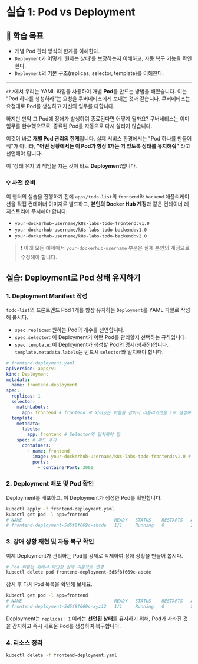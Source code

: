 # 실습 1: Pod vs Deployment

## 🎯 학습 목표

- 개별 Pod 관리 방식의 한계를 이해한다.
- `Deployment`가 어떻게 '원하는 상태'를 보장하는지 이해하고, 자동 복구 기능을 확인한다.
- `Deployment`의 기본 구조(replicas, selector, template)를 이해한다.

---

`ch2`에서 우리는 YAML 파일을 사용하여 개별 **Pod**를 만드는 방법을 배웠습니다. 이는 "Pod 하나를 생성하라"는 요청을 쿠버네티스에게 보내는 것과 같습니다. 쿠버네티스는 요청대로 Pod를 생성하고 자신의 임무를 다합니다.

하지만 만약 그 Pod에 장애가 발생하여 종료된다면 어떻게 될까요? 쿠버네티스는 이미 임무를 완수했으므로, 종료된 Pod를 자동으로 다시 살리지 않습니다.

이것이 바로 **개별 Pod 관리의 한계**입니다. 실제 서비스 환경에서는 "Pod 하나를 만들어줘"가 아니라, **"어떤 상황에서든 이 Pod가 항상 1개는 떠 있도록 상태를 유지해줘"** 라고 선언해야 합니다.

이 '상태 유지'의 책임을 지는 것이 바로 **Deployment**입니다.

### 💡 사전 준비

이 챕터의 실습을 진행하기 전에 `apps/todo-list`의 `frontend`와 `backend` 애플리케이션을 직접 컨테이너 이미지로 빌드하고, **본인의 Docker Hub 계정**과 같은 컨테이너 레지스트리에 푸시해야 합니다.

- `your-dockerhub-username/k8s-labs-todo-frontend:v1.0`
- `your-dockerhub-username/k8s-labs-todo-backend:v1.0`
- `your-dockerhub-username/k8s-labs-todo-backend:v2.0`

> ❗️ 아래 모든 예제에서 `your-dockerhub-username` 부분은 실제 본인의 계정으로 수정해야 합니다.

## 실습: Deployment로 Pod 상태 유지하기

### 1. Deployment Manifest 작성

`todo-list`의 프론트엔드 Pod 1개를 항상 유지하는 `Deployment`를 YAML 파일로 작성해 봅시다.

- `spec.replicas`: 원하는 Pod의 개수를 선언합니다.
- `spec.selector`: 이 Deployment가 어떤 Pod를 관리할지 선택하는 규칙입니다.
- `spec.template`: 이 Deployment가 생성할 Pod의 명세(청사진)입니다. `template.metadata.labels`는 반드시 `selector`와 일치해야 합니다.

```yaml
# frontend-deployment.yaml
apiVersion: apps/v1
kind: Deployment
metadata:
  name: frontend-deployment
spec:
  replicas: 1
  selector:
    matchLabels:
      app: frontend # frontend 로 되어있는 이름을 잡아서 리플리카셋을 1로 설정하게 됨?
  template:
    metadata:
      labels:
        app: frontend # Selector와 일치해야 함
    spec: # 파드 추가
      containers:
        - name: frontend
          image: your-dockerhub-username/k8s-labs-todo-frontend:v1.0 # 본인의 이미지 주소로 변경
          ports:
            - containerPort: 3000
```

### 2. Deployment 배포 및 Pod 확인

Deployment를 배포하고, 이 Deployment가 생성한 Pod를 확인합니다.

```bash
kubectl apply -f frontend-deployment.yaml
kubectl get pod -l app=frontend
# NAME                                   READY   STATUS    RESTARTS   AGE
# frontend-deployment-5d5f8f669c-abcde   1/1     Running   0          25s
```

### 3. 장애 상황 재현 및 자동 복구 확인

이제 Deployment가 관리하는 Pod를 강제로 삭제하여 장애 상황을 만들어 봅시다.

```bash
# Pod 이름은 위에서 확인한 실제 이름으로 변경
kubectl delete pod frontend-deployment-5d5f8f669c-abcde
```

잠시 후 다시 Pod 목록을 확인해 보세요.

```bash
kubectl get pod -l app=frontend
# NAME                                   READY   STATUS    RESTARTS   AGE
# frontend-deployment-5d5f8f669c-xyz12   1/1     Running   0          5s  <-- 새로운 Pod가 생성됨!
```

Deployment는 `replicas: 1` 이라는 **선언된 상태**를 유지하기 위해, Pod가 사라진 것을 감지하고 즉시 새로운 Pod를 생성하여 복구합니다.

### 4. 리소스 정리

```bash
kubectl delete -f frontend-deployment.yaml
```
